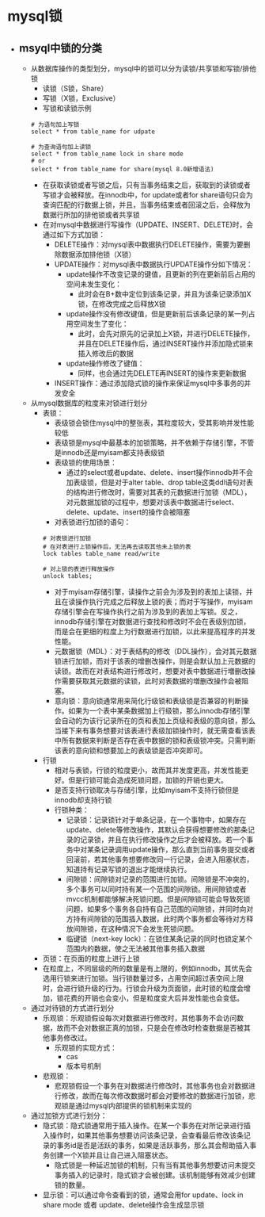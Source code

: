 # mysql锁
* ## msyql中锁的分类
  * 从数据库操作的类型划分，mysql中的锁可以分为读锁/共享锁和写锁/排他锁
    * 读锁（S锁，Share）
    * 写锁（X锁，Exclusive）
    * 写锁和读锁示例
    ```mysql
    # 为语句加上写锁
    select * from table_name for udpate

    # 为查询语句加上读锁
    select * from table_name lock in share mode
    # or
    select * from table_name for share(mysql 8.0新增语法)
    ```
    * 在获取读锁或者写锁之后，只有当事务结束之后，获取到的读锁或者写锁才会被释放。在innodb中，for update或者for share语句只会为查询匹配的行数据上锁，并且，当事务结束或者回滚之后，会释放为数据行所加的排他锁或者共享锁
    * 在对mysql中数据进行写操作（UPDATE、INSERT、DELETE)时，会通过如下方式加锁：
      * DELETE操作：对mysql表中数据执行DELETE操作，需要为要删除数据添加排他锁（X锁）
      * UPDATE操作：对mysql表中数据执行UPDATE操作分如下情况：
        * update操作不改变记录的键值，且更新的列在更新前后占用的空间未发生变化：
          * 此时会在B+数中定位到该条记录，并且为该条记录添加X锁，在修改完成之后释放X锁
        * update操作没有修改键值，但是更新前后该条记录的某一列占用空间发生了变化：
          * 此时，会先对原先的记录加上X锁，并进行DELETE操作，并且在DELETE操作后，通过INSERT操作并添加隐式锁来插入修改后的数据
        * update操作修改了键值：
          * 同样，也会通过先DELETE再INSERT的操作来更新数据
      * INSERT操作：通过添加隐式锁的操作来保证mysql中多事务的并发安全
  * 从mysql数据库的粒度来对锁进行划分
    * 表锁：
      * 表级锁会锁住mysql中的整张表，其粒度较大，受其影响并发性能较低
      * 表级锁是mysql中最基本的加锁策略，并不依赖于存储引擎，不管是innodb还是myisam都支持表级锁
      * 表级锁的使用场景：
        * 通过的select或者update、delete、insert操作innodb并不会加表级锁，但是对于alter table、drop table这类ddl语句对表的结构进行修改时，需要对其表的元数据进行加锁（MDL），对元数据加锁的过程中，想要对该表中数据进行select、delete、update、insert的操作会被阻塞
      * 对表锁进行加锁的语句：
      ```mysql
      # 对表锁进行加锁
      # 在对表进行上锁操作后，无法再去读取其他未上锁的表
      lock tables table_name read/write

      # 对上锁的表进行释放操作
      unlock tables;
      ```  
      * 对于myisam存储引擎，读操作之前会为涉及到的表加上读锁，并且在读操作执行完成之后释放上锁的表；而对于写操作，myisam存储引擎会在写操作执行之前为涉及到的表加上写锁。反之，innodb存储引擎在对数据进行查找和修改时不会在表级别加锁，而是会在更细的粒度上为行数据进行加锁，以此来提高程序的并发性能。
      * 元数据锁（MDL）：对于表结构的修改（DDL操作），会对其元数据锁进行加锁，而对于该表的增删改操作，则是会默认加上元数据的读锁。故而在对表结构进行修改时，想要对表中数据进行増删改操作需要获取其元数据的读锁，此时对表数据的増删改操作会被阻塞。
      * 意向锁：意向锁通常用来简化行级锁和表级锁是否兼容的判断操作。如果为一个表中某条数据加上行级锁，那么innodb存储引擎会自动的为该行记录所在的页和表加上页级和表级的意向锁，那么当接下来有事务想要对该表进行表级加锁操作时，就无需查看该表中所有数据来判断是否存在表中数据的锁和表级锁冲突。只需判断该表的意向锁和想要加上的表级锁是否冲突即可。
    * 行锁
      * 相对与表锁，行锁的粒度更小，故而其并发度更高，并发性能更好。但是行锁可能会造成死锁问题，加锁的开销也更大。
      * 是否支持行锁取决与存储引擎，比如myisam不支持行锁但是innodb却支持行锁
      * 行锁种类：
        * 记录锁：记录锁针对于单条记录，在一个事物中，如果存在update、delete等修改操作，其默认会获得想要修改的那条记录的记录锁，并且在执行修改操作之后才会被释放。若一个事务中对某条记录调用update操作，那么直到当前事务提交或者回滚前，若其他事务想要修改同一行记录，会进入阻塞状态，知道持有记录写锁的退出才能继续执行。
        * 间隙锁：间隙锁对记录的范围进行加锁。间隙锁是不冲突的，多个事务可以同时持有某一个范围的间隙锁。用间隙锁或者mvcc机制都能够解决死锁问题。但是间隙锁可能会导致死锁问题，如果多个事务各自持有自己范围的间隙锁，并同时向对方持有间隙锁的范围插入数据，此时两个事务都会等待对方释放间隙锁，在这种情况下会发生死锁问题。
        * 临键锁（next-key lock）：在锁住某条记录的同时也锁定某个范围内的数据，使之无法被其他事务插入数据
    * 页锁：在页面的粒度上进行上锁
    * 在粒度上，不同层级的所的数量是有上限的，例如innodb，其优先会选用行锁来进行加锁。当行锁数量过多，占用空间超过表空间上限时，会进行锁升级的行为。行锁会升级为页面锁，此时锁的粒度会增加，锁花费的开销也会变小，但是粒度变大后并发性能也会变低。
  * 通过对待锁的方式进行划分
    * 乐观锁：乐观锁假设每次对数据进行修改时，其他事务不会访问数据，故而不会对数据正真的加锁，只是会在修改时检查数据是否被其他事务修改过。
      * 乐观锁的实现方式：
        * cas
        * 版本号机制
    * 悲观锁：
      * 悲观锁假设一个事务在对数据进行修改时，其他事务也会对数据进行修改，故而在每次修改数据时都会对要修改的数据进行加锁，悲观锁是通过mysql内部提供的锁机制来实现的
  * 通过加锁方式进行划分：
    * 隐式锁：隐式锁通常用于插入操作。在某一个事务在对所记录进行插入操作时，如果其他事务想要访问该条记录，会查看最后修改该条记录的事务id是否是活跃的事务，如果是活跃事务，那么其会帮助插入事务创建一个X锁并且让自己进入阻塞状态。
      * 隐式锁是一种延迟加锁的机制，只有当有其他事务想要访问未提交事务插入的记录时，隐式锁才会被创建。该机制能够有效减少创建锁的数量。
    * 显示锁：可以通过命令查看到的锁，通常会用for update、lock in share mode 或者 update、delete操作会生成显示锁